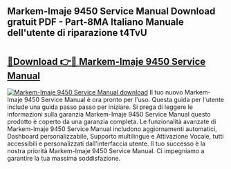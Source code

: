 ## Markem-Imaje 9450 Service Manual Download gratuit PDF - Part-8MA Italiano Manuale dell'utente di riparazione t4TvU

# <h2><a href="http://dfgqzuo.blite.top/?on=Markem-Imaje+9450+Service+Manual">🔗Download 👉🔴 Markem-Imaje 9450 Service Manual</a></h2>

[![Markem-Imaje 9450 Service Manual download](https://i.imgur.com/lujVjoI.png)](http://dfgqzuo.blite.top/?on=Markem-Imaje+9450+Service+Manual)
Il tuo nuovo Markem-Imaje 9450 Service Manual è ora pronto per l'uso. Questa guida per l'utente include una guida passo passo per iniziare. Si prega di leggere le informazioni sulla garanzia Markem-Imaje 9450 Service Manual questo prodotto è coperto da una garanzia completa. Le funzionalità avanzate di Markem-Imaje 9450 Service Manual includono aggiornamenti automatici, Dashboard personalizzabile, Supporto multilingue e Attivazione Vocale, tutti accessibili e personalizzati dall'interfaccia utente. Il tuo successo è la nostra priorità Markem-Imaje 9450 Service Manual. Ci impegniamo a garantire la tua massima soddisfazione.

